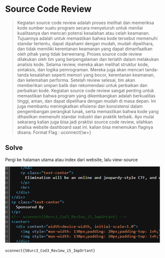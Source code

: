 # Source Code Review

> Kegiatan source code review adalah proses melihat dan memeriksa kode sumber suatu program secara menyeluruh untuk menilai kualitasnya dan mencari potensi kesalahan atau celah keamanan. Tujuannya adalah untuk memastikan bahwa kode tersebut memenuhi standar tertentu, dapat dipahami dengan mudah, mudah dipelihara, dan tidak memiliki kerentanan keamanan yang dapat dimanfaatkan oleh pihak yang tidak berwenang.
> Proses source code review dilakukan oleh tim yang berpengalaman dan terlatih dalam melakukan analisis kode. Selama review, mereka akan melihat struktur kode, sintaksis, dan logika pemrograman. Mereka juga akan mencari tanda-tanda kesalahan seperti memori yang bocor, kerentanan keamanan, dan kelemahan performa. Setelah review selesai, tim akan memberikan umpan balik dan rekomendasi untuk perbaikan dan perbaikan kode.
> Kegiatan source code review sangat penting untuk memastikan bahwa program yang dikembangkan adalah berkualitas tinggi, aman, dan dapat dipelihara dengan mudah di masa depan. Ini juga membantu meningkatkan efisiensi dan konsistensi dalam pengembangan perangkat lunak, serta memastikan bahwa kode yang dihasilkan memenuhi standar industri dan praktik terbaik.
> Ayo mulai sekarang kalian juga bisa jadi praktisi source code review, silahkan analisa website dashboard saat ini. kalian bisa menemukan flagnya disana. Format Flag : uconnect{\w+}

## Solve

Pergi ke halaman utama atau index dari website, lalu view-source

![solve](images/solve.png)

```
uconnect{S0urc3_Cod3_Rev1ew_i5_ImpOrtant}
```